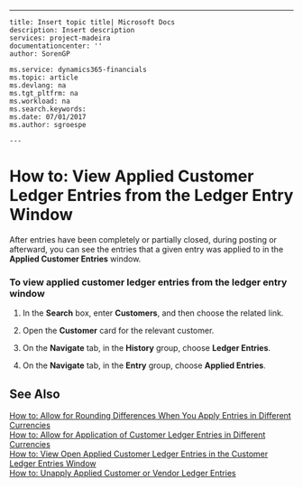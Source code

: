 ---
    title: Insert topic title| Microsoft Docs
    description: Insert description
    services: project-madeira
    documentationcenter: ''
    author: SorenGP

    ms.service: dynamics365-financials
    ms.topic: article
    ms.devlang: na
    ms.tgt_pltfrm: na
    ms.workload: na
    ms.search.keywords:
    ms.date: 07/01/2017
    ms.author: sgroespe

    ---
# How to: View Applied Customer Ledger Entries from the Ledger Entry Window
After entries have been completely or partially closed, during posting or afterward, you can see the entries that a given entry was applied to in the **Applied Customer Entries** window.  
  
### To view applied customer ledger entries from the ledger entry window  
  
1.  In the **Search** box, enter **Customers**, and then choose the related link.  
  
2.  Open the **Customer** card for the relevant customer.  
  
3.  On the **Navigate** tab, in the **History** group, choose **Ledger Entries**.  
  
4.  On the **Navigate** tab, in the **Entry** group, choose **Applied Entries**.  
  
## See Also  
 [How to: Allow for Rounding Differences When You Apply Entries in Different Currencies](../Finance/how-to-allow-for-rounding-differences-when-you-apply-entries-in-different-currencies.md)   
 [How to: Allow for Application of Customer Ledger Entries in Different Currencies](../Finance/how-to-allow-for-application-of-customer-ledger-entries-in-different-currencies.md)   
 [How to: View Open Applied Customer Ledger Entries in the Customer Ledger Entries Window](../Finance/how-to-view-open-applied-customer-ledger-entries-in-the-customer-ledger-entries-window.md)   
 [How to: Unapply Applied Customer or Vendor Ledger Entries](../Topic/How%20to:%20Unapply%20Applied%20Customer%20or%20Vendor%20Ledger%20Entries.md)